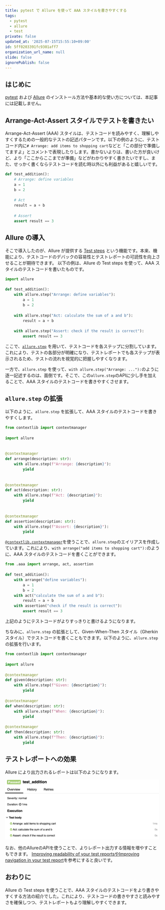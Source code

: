 ```yaml
---
title: pytest で Allure を使って AAA スタイルを書きやすくする
tags:
  - pytest
  - allure
  - test
private: false
updated_at: '2025-07-15T15:55:10+09:00'
id: 5ff0203391fc9301aff7
organization_url_name: null
slide: false
ignorePublish: false
---
```

## はじめに

[pytest](https://docs.pytest.org/en/stable/) および [Allure](https://allurereport.org/) のインストール方法や基本的な使い方については、本記事には記載しません。

## Arrange-Act-Assert スタイルでテストを書きたい

Arrange-Act-Assert (AAA) スタイルは、テストコードを読みやすく、理解しやすくするための一般的なテストの記述パターンです。以下の例のように、テストコード内に`# Arrange: add items to shopping cart`などと「この部分で準備してますよ」とコメントで表現したりします。書かないよりは、書いた方が良いけど、より「ここからここまでが準備」などがわかりやすく書きたいですし、また、せっかく書くならテストコードを読む時以外にも利益があると嬉しいです。

```python
def test_addition():
    # Arrange: define variables
    a = 1
    b = 2

    # Act
    result = a + b

    # Assert
    assert result == 3
```

## Allure の導入

そこで導入したのが、Allure が提供する [Test steps](https://allurereport.org/docs/steps/) という機能です。本来、機能により、テストコードのデバックの容易性とテストレポートの可読性を向上させることが期待できます。
以下の例は、Allure の Test steps を使って、AAA スタイルのテストコードを書いたものです。

```python
import allure

def test_addition():
    with allure.step("Arrange: define variables"):
        a = 1
        b = 2

    with allure.step("Act: calculate the sum of a and b"):
        result = a + b

    with allure.step("Assert: check if the result is correct"):
        assert result == 3
```

ここで、[`allure.step`](https://allurereport.org/docs/pytest-reference/#test-steps) を用いて、テストコードを各ステップに分割しています。これにより、テストの各部分が明確になり、テストレポートでも各ステップが表示されるため、テストの流れを視覚的に把握しやすくなります。

一方で、`allure.step` を使って、`with allure.step("Arrange: ..."):`のように逐一記述するのは、面倒です。そこで、この`allure.step`のAPIに少し手を加えることで、AAA スタイルのテストコードを書きやすくさせます。

## `allure.step` の拡張

以下のように、`allure.step` を拡張して、AAA スタイルのテストコードを書きやすくします。

```python:aaa.py
from contextlib import contextmanager

import allure


@contextmanager
def arrange(description: str):
    with allure.step(f"Arrange: {description}"):
        yield


@contextmanager
def act(description: str):
    with allure.step(f"Act: {description}"):
        yield


@contextmanager
def assertion(description: str):
    with allure.step(f"Assert: {description}"):
        yield
```

[`@contextlib.contextmanager`](https://docs.python.org/ja/3.13/library/contextlib.html#contextlib.contextmanager)を使うことで、`allure.step`のエイリアスを作成しています。これにより、`with arrange("add items to shopping cart"):`のように、AAA スタイルのテストコードを書くことができます。

```python
from .aaa import arrange, act, assertion

def test_addition():
    with arrange("define variables"):
        a = 1
        b = 2
    with act("calculate the sum of a and b"):
        result = a + b
    with assertion("check if the result is correct"):
        assert result == 3
```

上記のようにテストコードがよりすっきりと書けるようになります。

ちなみに、`allure.step` の拡張として、Given-When-Then スタイル（Gherkinスタイル）でテストコードを書くこともできます。以下のように、`allure.step` の拡張を行います。

```python:gherkin.py
from contextlib import contextmanager

import allure

@contextmanager
def given(description: str):
    with allure.step(f"Given: {description}"):
        yield

@contextmanager
def when(description: str):
    with allure.step(f"When: {description}"):
        yield

@contextmanager
def then(description: str):
    with allure.step(f"Then: {description}"):
        yield
```

## テストレポートへの効果

Allure により出力されるレポートは以下のようになります。

<img src="https://raw.githubusercontent.com/aYukiYoshida/tips/main/images/7b37f74971b784/allure-report.png" alt="screenshot ot report" width="500">

なお、他のAllureのAPIを使うことで、よりレポート出力する情報を増やすこともできます。
[Improving readability of your test reports](https://allurereport.org/docs/gettingstarted-readability/)[やImproving navigation in your test report](https://allurereport.org/docs/gettingstarted-navigation/)を参考にすると良いです。

## おわりに

Allure の Test steps を使うことで、AAA スタイルのテストコードをより書きやすくする方法の紹介でした。これにより、テストコードの書きやすさと読みやすさを確保しつつ、テストレポートもより理解しやすくできます。

<!-- zenn article id: 7b37f74971b784 -->

